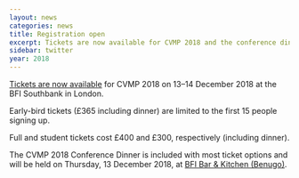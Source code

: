 ```yaml
---
layout: news
categories: news
title: Registration open
excerpt: Tickets are now available for CVMP 2018 and the conference dinner.
sidebar: twitter
year: 2018
---
```


[Tickets are now available]({{site.baseurl}}/registration/) for CVMP 2018 on 13–14 December 2018 at the BFI Southbank in London.

Early-bird tickets (£365 including dinner) are limited to the first 15 people signing up.

Full and student tickets cost £400 and £300, respectively (including dinner).

The CVMP 2018 Conference Dinner is included with most ticket options and will be held on Thursday, 13 December 2018, at [BFI Bar & Kitchen (Benugo)](https://www.benugo.com/restaurants/bfi-bar-kitchen).
